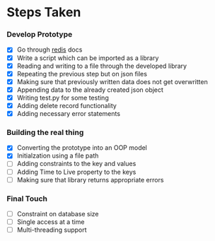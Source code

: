 # Steps Taken
### Develop Prototype

- [x] Go through [redis](https://github.com/redis/redis#readme) docs
- [x] Write a script which can be imported as a library
- [x] Reading and writing to a file through the developed library
- [x] Repeating the previous step but on json files
- [x] Making sure that previously written data does not get overwritten
- [x] Appending data to the already created json object
- [x] Writing test.py for some testing
- [x] Adding delete record functionality
- [x] Adding necessary error statements

### Building the real thing

- [x] Converting the prototype into an OOP model
- [x] Initialzation using a file path
- [ ] Adding constraints to the key and values
- [ ] Adding Time to Live property to the keys
- [ ] Making sure that library returns appropriate errors

### Final Touch
- [ ] Constraint on database size
- [ ] Single access at a time
- [ ] Multi-threading support
